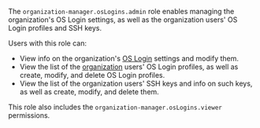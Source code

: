 The `organization-manager.osLogins.admin` role enables managing the organization's OS Login settings, as well as the organization users' OS Login profiles and SSH keys.

Users with this role can:
* View info on the organization's [OS Login](../../../organization/concepts/os-login.md) settings and modify them.
* View the list of the [organization](../../../organization/concepts/organization.md) users' OS Login profiles, as well as create, modify, and delete OS Login profiles.
* View the list of the organization users' SSH keys and info on such keys, as well as create, modify, and delete them.

This role also includes the `organization-manager.osLogins.viewer` permissions.